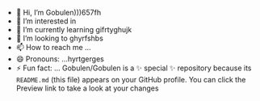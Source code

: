 - 👋 Hi, I’m Gobulen)))657fh
- 👀 I’m interested in 
- 🌱 I’m currently learning gifrtyghujk
- 💞️ I’m looking to ghyrfshbs
- 📫 How to reach me ...
- 😄 Pronouns: ...hyrtgerges
- ⚡ Fun fact: ...
Gobulen/Gobulen is a ✨ special ✨ repository because its `README.md` (this file) appears on your GitHub profile.
You can click the Preview link to take a look at your changes
